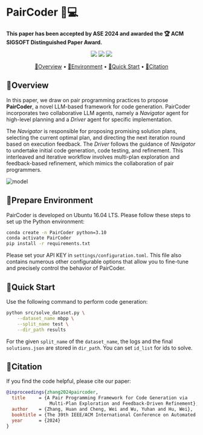 # PairCoder 🤖💻

**This paper has been accepted by ASE 2024 and awarded the 🏆 ACM SIGSOFT Distinguished Paper Award.**
<p align="center">
    <a href="https://arxiv.org/abs/2409.05001"><img src="https://img.shields.io/badge/arXiv-2409.05001-b31b1b.svg"></a>
    <a href="https://conf.researchr.org/home/ase-2024"><img src="https://img.shields.io/badge/ASE-2024-blue.svg"></a>
    <a href="https://conf.researchr.org/info/ase-2024/awards"><img src="https://img.shields.io/badge/-ACM%20SIGSOFT%20Distinguished%20Paper%20%F0%9F%8F%86-brightgreen"></a>
</p>

<p align="center">
  <a href="#overview">📖Overview</a> •
  <a href="#prepare-environment">🧪Environment</a> •
  <a href="#quick-start">🚀Quick Start</a> •
  <a href="#citation">📝Citation</a>
</p>


## 📖Overview

In this paper, we draw on pair programming practices to propose **PairCoder**, a novel LLM-based framework for code generation. PairCoder incorporates two collaborative LLM agents, namely a *Navigator* agent for high-level planning and a *Driver* agent for specific implementation. 

The *Navigator* is responsible for proposing promising solution plans, selecting the current optimal plan, and directing the next iteration round based on execution feedback. 
The *Driver* follows the guidance of *Navigator* to undertake initial code generation, code testing, and refinement. This interleaved and iterative workflow involves multi-plan exploration and feedback-based refinement, which mimics the collaboration of pair programmers.

![model](assets/method_flow.gif)

## 🧪Prepare Environment

PairCoder is developed on Ubuntu 16.04 LTS. 
Please follow these steps to set up the Python environment:

```bash
conda create -n PairCoder python=3.10
conda activate PairCoder
pip install -r requirements.txt
```

Please set your API KEY in `settings/configuration.toml`.
This file also contains numerous other configurable options that allow you to fine-tune and precisely control the behavior of PairCoder.

## 🚀Quick Start

Use the following command to perform code generation:

```bash
python src/solve_dataset.py \
    --dataset_name mbpp \
    --split_name test \
    --dir_path results
```

For the given `split_name` of the `dataset_name`, the logs and the final `solutions.json` are stored in `dir_path`. You can set `id_list` for ids to solve.

## 📝Citation

If you find the code helpful, please cite our paper:

```bibtex
@inproceedings{zhang2024paircoder,
  title     = {A Pair Programming Framework for Code Generation via
                Multi-Plan Exploration and Feedback-Driven Refinement},
  author    = {Zhang, Huan and Cheng, Wei and Wu, Yuhan and Hu, Wei},
  booktitle = {The 39th IEEE/ACM International Conference on Automated Software Engineering (ASE 2024)},
  year      = {2024}
}
```
